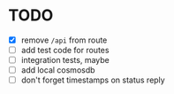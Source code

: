 # TODO

- [x] remove `/api` from route
- [ ] add test code for routes
- [ ] integration tests, maybe
- [ ] add local cosmosdb
- [ ] don't forget timestamps on status reply